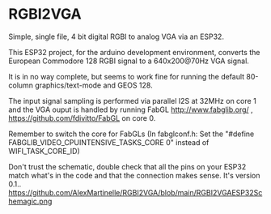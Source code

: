 # RGBI2VGA
Simple, single file, 4 bit digital RGBI to analog VGA via an ESP32.

This ESP32 project, for the arduino development environment, converts the European Commodore 128 RGBI signal to a 640x200@70Hz VGA signal.

It is in no way complete, but seems to work fine for running the default 80-column graphics/text-mode and GEOS 128.

The input signal sampling is performed via parallel I2S at 32MHz on core 1
and the VGA ouput is handled by running FabGL http://www.fabglib.org/ , https://github.com/fdivitto/FabGL on core 0.

Remember to switch the core for FabGLs (In fabglconf.h: Set the "#define FABGLIB_VIDEO_CPUINTENSIVE_TASKS_CORE 0" instead of WIFI_TASK_CORE_ID)

Don't trust the schematic, double check that all the pins on your ESP32 match what's in the code and that the connection makes sense.
It's version 0.1..
https://github.com/AlexMartinelle/RGBI2VGA/blob/main/RGBI2VGAESP32Schemagic.png
